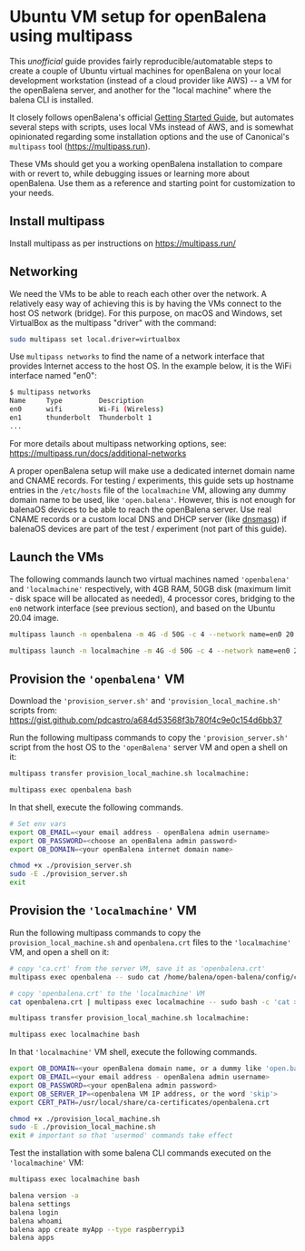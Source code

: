 
# Ubuntu VM setup for openBalena using multipass

This _unofficial_ guide provides fairly reproducible/automatable steps to create
a couple of Ubuntu virtual machines for openBalena on your local development
workstation (instead of a cloud provider like AWS) -- a VM for the openBalena
server, and another for the "local machine" where the balena CLI is installed.

It closely follows openBalena's official [Getting Started
Guide](https://www.balena.io/open/docs/getting-started/), but automates several
steps with scripts, uses local VMs instead of AWS, and is somewhat opinionated
regarding some installation options and the use of Canonical's `multipass` tool
(https://multipass.run).

These VMs should get you a working openBalena installation to compare with or
revert to, while debugging issues or learning more about openBalena. Use them
as a reference and starting point for customization to your needs.

## Install multipass

Install multipass as per instructions on https://multipass.run/

## Networking

We need the VMs to be able to reach each other over the network. A relatively
easy way of achieving this is by having the VMs connect to the host OS network
(bridge). For this purpose, on macOS and Windows, set VirtualBox as the
multipass "driver" with the command:

```sh
sudo multipass set local.driver=virtualbox
```

Use `multipass networks` to find the name of a network interface that provides
Internet access to the host OS. In the example below, it is the WiFi interface
named "en0":

```sh
$ multipass networks
Name     Type         Description
en0      wifi         Wi-Fi (Wireless)
en1      thunderbolt  Thunderbolt 1
...
```

For more details about multipass networking options, see:
https://multipass.run/docs/additional-networks

A proper openBalena setup will make use a dedicated internet domain name and
CNAME records. For testing / experiments, this guide sets up hostname entries in
the `/etc/hosts` file of the `localmachine` VM, allowing any dummy domain name
to be used, like `'open.balena'`. However, this is not enough for balenaOS
devices to be able to reach the openBalena server. Use real CNAME records or a
custom local DNS and DHCP server (like
[dnsmasq](https://thekelleys.org.uk/dnsmasq/doc.html)) if balenaOS devices are
part of the test / experiment (not part of this guide).

## Launch the VMs

The following commands launch two virtual machines named `'openbalena'` and
`'localmachine'` respectively, with 4GB RAM, 50GB disk (maximum limit - disk
space will be allocated as needed), 4 processor cores, bridging to the `en0`
network interface (see previous section), and based on the Ubuntu 20.04 image.

```sh
multipass launch -n openbalena -m 4G -d 50G -c 4 --network name=en0 20.04

multipass launch -n localmachine -m 4G -d 50G -c 4 --network name=en0 20.04
```

## Provision the `'openbalena'` VM

Download the `'provision_server.sh'` and `'provision_local_machine.sh'` scripts
from: https://gist.github.com/pdcastro/a684d53568f3b780f4c9e0c154d6bb37

Run the following multipass commands to copy the `'provision_server.sh'` script
from the host OS to the `'openBalena'` server VM and open a shell on it:

```sh
multipass transfer provision_local_machine.sh localmachine:

multipass exec openbalena bash
```

In that shell, execute the following commands.

```sh
# Set env vars
export OB_EMAIL=<your email address - openBalena admin username>
export OB_PASSWORD=<choose an openBalena admin password>
export OB_DOMAIN=<your openBalena internet domain name>

chmod +x ./provision_server.sh
sudo -E ./provision_server.sh
exit
```

## Provision the `'localmachine'` VM

Run the following multipass commands to copy the `provision_local_machine.sh`
and `openbalena.crt` files to the `'localmachine'` VM, and open a shell on it:

```sh
# copy 'ca.crt' from the server VM, save it as 'openbalena.crt'
multipass exec openbalena -- sudo cat /home/balena/open-balena/config/certs/root/ca.crt > openbalena.crt

# copy 'openbalena.crt' to the 'localmachine' VM
cat openbalena.crt | multipass exec localmachine -- sudo bash -c 'cat > /usr/local/share/ca-certificates/openbalena.crt'

multipass transfer provision_local_machine.sh localmachine:

multipass exec localmachine bash
```

In that `'localmachine'` VM shell, execute the following commands.

```sh
export OB_DOMAIN=<your openBalena domain name, or a dummy like 'open.balena'>
export OB_EMAIL=<your email address - openBalena admin username>
export OB_PASSWORD=<your openBalena admin password>
export OB_SERVER_IP=<openbalena VM IP address, or the word 'skip'>
export CERT_PATH=/usr/local/share/ca-certificates/openbalena.crt

chmod +x ./provision_local_machine.sh
sudo -E ./provision_local_machine.sh
exit # important so that 'usermod' commands take effect
```

Test the installation with some balena CLI commands executed on the
`'localmachine'` VM:

```sh
multipass exec localmachine bash

balena version -a
balena settings
balena login
balena whoami
balena app create myApp --type raspberrypi3
balena apps
```
